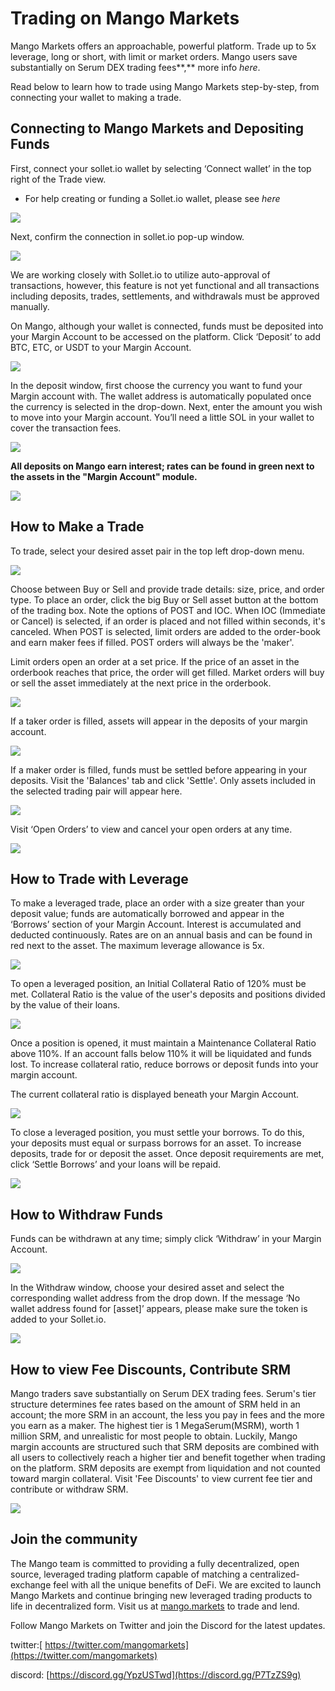 # Trading on Mango Markets

Mango Markets offers an approachable, powerful platform. Trade up to 5x leverage, long or short, with limit or market orders. Mango users save substantially on Serum DEX trading fees**,** more info _here_. 

Read below to learn how to trade using Mango Markets step-by-step, from connecting your wallet to making a trade.

## **Connecting to Mango Markets and Depositing Funds**

First, connect your sollet.io wallet by selecting ‘Connect wallet’ in the top right of the Trade view.

* For help creating or funding a Sollet.io wallet, please see _here_

![](../.gitbook/assets/connect.png)

Next, confirm the connection in sollet.io pop-up window.

![](../.gitbook/assets/wallet.png)

We are working closely with Sollet.io to utilize auto-approval of transactions, however, this feature is not yet functional and all transactions including deposits, trades, settlements, and withdrawals must be approved manually. 

On Mango, although your wallet is connected, funds must be deposited into your Margin Account to be accessed on the platform. Click ‘Deposit’ to add BTC, ETC, or USDT to your Margin Account.

![](../.gitbook/assets/dep1.png)

In the deposit window, first choose the currency you want to fund your Margin account with. The wallet address is automatically populated once the currency is selected in the drop-down. Next, enter the amount you wish to move into your Margin account. You’ll need a little SOL in your wallet to cover the transaction fees. 

![](../.gitbook/assets/deposit2-1-.png)

**All deposits on Mango earn interest; rates can be found in green next to the assets in the "Margin Account" module.**

![](../.gitbook/assets/deposi43.png)

## **How to Make a Trade**

To trade, select your desired asset pair in the top left drop-down menu. 

![](../.gitbook/assets/trade1.png)

Choose between Buy or Sell and provide trade details: size, price, and order type. To place an order, click the big Buy or Sell asset button at the bottom of the trading box. Note the options of POST and IOC. When IOC \(Immediate or Cancel\) is selected, if an order is placed and not filled within seconds, it's canceled. When POST is selected, limit orders are added to the order-book and earn maker fees if filled. POST orders will always be the 'maker'.

 Limit orders open an order at a set price. If the price of an asset in the orderbook reaches that price, the order will get filled. Market orders will buy or sell the asset immediately at the next price in the orderbook. 

![](../.gitbook/assets/buy-sell3.png)

If a taker order is filled, assets will appear in the deposits of your margin account. 

![](../.gitbook/assets/depositsafterbuying.png)

If a maker order is filled, funds must be settled before appearing in your deposits. Visit the 'Balances' tab and click 'Settle'. Only assets included in the selected trading pair will appear here. 

![](../.gitbook/assets/settle2.png)

  
Visit ‘Open Orders’ to view and cancel your open orders at any time. 

![](../.gitbook/assets/open-orders.png)

## **How to Trade with Leverage**

To make a leveraged trade, place an order with a size greater than your deposit value; funds are automatically borrowed and appear in the ‘Borrows’ section of your Margin Account. Interest is accumulated and deducted continuously. Rates are on an annual basis and can be found in red next to the asset. The maximum leverage allowance is 5x. 

![](../.gitbook/assets/borrows.png)

To open a leveraged position, an Initial Collateral Ratio of 120% must be met. Collateral Ratio is the value of the user's deposits and positions divided by the value of their loans. 

![](../.gitbook/assets/collateral.png)

Once a position is opened, it must maintain a Maintenance Collateral Ratio above 110%. If an account falls below 110% it will be liquidated and funds lost. To increase collateral ratio, reduce borrows or deposit funds into your margin account.   
  
The current collateral ratio is displayed beneath your Margin Account. 

![](../.gitbook/assets/collat_percentage.png)

To close a leveraged position, you must settle your borrows. To do this, your deposits must equal or surpass borrows for an asset. To increase deposits, trade for or deposit the asset. Once deposit requirements are met, click ‘Settle Borrows’ and your loans will be repaid. 

![](../.gitbook/assets/settleborrows.png)

## **How to Withdraw Funds**

Funds can be withdrawn at any time; simply click ‘Withdraw’ in your Margin Account. 

![](../.gitbook/assets/withdrawl.png)

In the Withdraw window, choose your desired asset and select the corresponding wallet address from the drop down. If the message ‘No wallet address found for \[asset\]’ appears, please make sure the token is added to your Sollet.io. 

![](../.gitbook/assets/selectwithdrawl.png)

## **How to view Fee Discounts, Contribute SRM** 

Mango traders save substantially on Serum DEX trading fees. Serum's tier structure determines fee rates based on the amount of SRM held in an account; the more SRM in an account, the less you pay in fees and the more you earn as a maker. The highest tier is 1 MegaSerum\(MSRM\), worth 1 million SRM, and unrealistic for most people to obtain. Luckily, Mango margin accounts are structured such that SRM deposits are combined with all users to collectively reach a higher tier and benefit together when trading on the platform. SRM deposits are exempt from liquidation and not counted toward margin collateral. Visit 'Fee Discounts'  to view current fee tier and  contribute or withdraw SRM.

![](../.gitbook/assets/srm_fees.png)

## **Join the community**

The Mango team is committed to providing a fully decentralized, open source, leveraged trading platform capable of matching a centralized-exchange feel with all the unique benefits of DeFi. We are excited to launch Mango Markets and continue bringing new leveraged trading products to life in decentralized form. Visit us at [mango.markets](https://mango.markets/?utm_source=medium&utm_medium=social&utm_campaign=launch_post) to trade and lend.

Follow Mango Markets on Twitter and join the Discord for the latest updates.

twitter:[ https://twitter.com/mangomarkets](https://twitter.com/mangomarkets)

discord: [https://discord.gg/YpzUSTwd](https://discord.gg/P7TzZS9g)

##      

  
  
  
  
  


